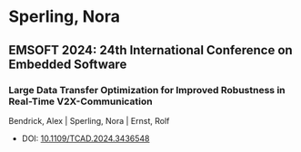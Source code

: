 # Sperling, Nora

## EMSOFT 2024: 24th International Conference on Embedded Software

### Large Data Transfer Optimization for Improved Robustness in Real-Time V2X-Communication
Bendrick, Alex | Sperling, Nora | Ernst, Rolf
* DOI: [10.1109/TCAD.2024.3436548](https://doi.org/10.1109/TCAD.2024.3436548)

